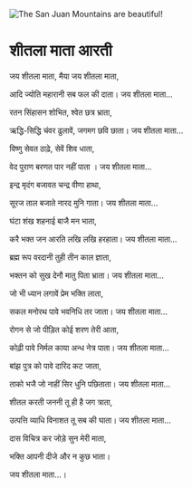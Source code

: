 ![The San Juan Mountains are beautiful!](lib/assets/images/artis/img.png "San Juan Mountains")

#  शीतला माता आरती

जय शीतला माता, मैया जय शीतला माता,

आदि ज्योति महारानी सब फल की दाता। जय शीतला माता…

रतन सिंहासन शोभित, श्वेत छत्र भ्राता,

ऋद्धि-सिद्धि चंवर ढुलावें, जगमग छवि छाता। जय शीतला माता…

विष्णु सेवत ठाढ़े, सेवें शिव धाता,

वेद पुराण बरणत पार नहीं पाता । जय शीतला माता…

इन्द्र मृदंग बजावत चन्द्र वीणा हाथा,

सूरज ताल बजाते नारद मुनि गाता। जय शीतला माता…

घंटा शंख शहनाई बाजै मन भाता,

करै भक्त जन आरति लखि लखि हरहाता। जय शीतला माता…

ब्रह्म रूप वरदानी तुही तीन काल ज्ञाता,

भक्तन को सुख देनौ मातु पिता भ्राता। जय शीतला माता…

जो भी ध्यान लगावें प्रेम भक्ति लाता,

सकल मनोरथ पावे भवनिधि तर जाता। जय शीतला माता…

रोगन से जो पीड़ित कोई शरण तेरी आता,

कोढ़ी पावे निर्मल काया अन्ध नेत्र पाता। जय शीतला माता…

बांझ पुत्र को पावे दारिद कट जाता,

ताको भजै जो नाहीं सिर धुनि पछिताता। जय शीतला माता…

शीतल करती जननी तू ही है जग त्राता,

उत्पत्ति व्याधि विनाशत तू सब की घाता। जय शीतला माता…

दास विचित्र कर जोड़े सुन मेरी माता,

भक्ति आपनी दीजे और न कुछ भाता।

जय शीतला माता…।